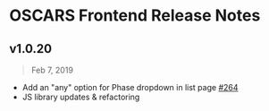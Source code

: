 # OSCARS Frontend Release Notes

## v1.0.20

> Feb 7, 2019

- Add an "any" option for Phase dropdown in list page [#264](https://github.com/esnet/oscars-newtech/issues/264)
- JS library updates & refactoring
